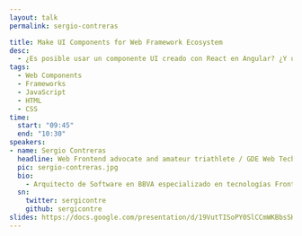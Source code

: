 ```yaml
---
layout: talk
permalink: sergio-contreras

title: Make UI Components for Web Framework Ecosystem
desc:
  - ¿Es posible usar un componente UI creado con React en Angular? ¿Y uno en Vue.js en Ember? A pesar de la gran diversidad de frameworks dentro del mundo Frontend, en esta charla veremos como crear componentes e interfaz de usuario utilizando las APIs de la plataforma web de manera que podrá ser utilizados de forma agnóstica en cualquiera de los principales frameworks que lideran el ecosistema web.
tags:
  - Web Components
  - Frameworks
  - JavaScript
  - HTML
  - CSS
time:
  start: "09:45"
  end: "10:30"
speakers:
- name: Sergio Contreras
  headline: Web Frontend advocate and amateur triathlete / GDE Web Technologies
  pic: sergio-contreras.jpg
  bio:
    - Arquitecto de Software en BBVA especializado en tecnologías Frontend. Arquitecturas basadas en Web Components. Google Developer Expert en Tecnologías Web.
  sn:
    twitter: sergicontre
    github: sergicontre
slides: https://docs.google.com/presentation/d/19VutTISoPY0SlCCmWKBbsSHQv6EPmzkpFUxzdD-74lY/present
---
```

